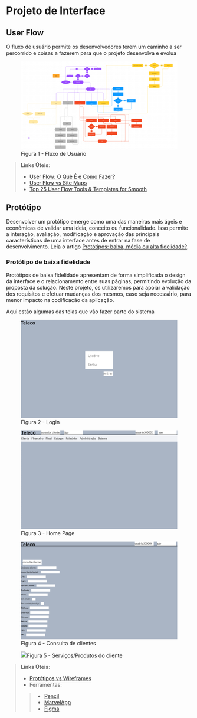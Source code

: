 
# Projeto de Interface

## User Flow

O fluxo de usuário permite os desenvolvedores terem um caminho a ser percorrido e coisas a fazerem para que o projeto desenvolva e evolua

<figure> 
  <img src="img/fluxousuario.png"
    <figcaption>Figura 1 - Fluxo de Usuário</figcaption>
</figure> 

> **Links Úteis**:
> - [User Flow: O Quê É e Como Fazer?](https://medium.com/7bits/fluxo-de-usu%C3%A1rio-user-flow-o-que-%C3%A9-como-fazer-79d965872534)
> - [User Flow vs Site Maps](http://designr.com.br/sitemap-e-user-flow-quais-as-diferencas-e-quando-usar-cada-um/)
> - [Top 25 User Flow Tools & Templates for Smooth](https://www.mockplus.com/blog/post/user-flow-tools)

## Protótipo

Desenvolver um protótipo emerge como uma das maneiras mais ágeis e econômicas de validar uma ideia, conceito ou funcionalidade. Isso permite a interação, avaliação, modificação e aprovação das principais características de uma interface antes de entrar na fase de desenvolvimento. Leia o artigo [Protótipos: baixa, média ou alta fidelidade?](https://medium.com/ladies-that-ux-br/prot%C3%B3tipos-baixa-m%C3%A9dia-ou-alta-fidelidade-71d897559135).

### Protótipo de baixa fidelidade

Protótipos de baixa fidelidade apresentam de forma simplificada o design da interface e o relacionamento entre suas páginas, permitindo evolução da proposta da solução. Neste projeto, os utilizaremos para apoiar a validação dos requisitos e efetuar mudanças dos mesmos, caso seja necessário, para menor impacto na codificação da aplicação.

Aqui estão algumas das telas que vão fazer parte do sistema

<figure> 
  <img src="img/paglogin.png"
    <figcaption>Figura 2 - Login</figcaption>
</figure> 

<figure> 
  <img src="img/homepage.png"
    <figcaption>Figura 3 - Home Page</figcaption>
</figure> 

<figure> 
  <img src="img/consultacliente.png"
    <figcaption>Figura 4 - Consulta de clientes</figcaption>
</figure> 

<figure> 
  <img src="img/serviçosprodutos.png"
    <figcaption>Figura 5 - Serviços/Produtos do cliente</figcaption>
</figure> 
 
> **Links Úteis**:
> - [Protótipos vs Wireframes](https://www.nngroup.com/videos/prototypes-vs-wireframes-ux-projects/)
>- Ferramentas:
>> - [Pencil](https://pencil.evolus.vn/)
>> - [MarvelApp](https://marvelapp.com/)
>> - [Figma](https://www.figma.com/)



